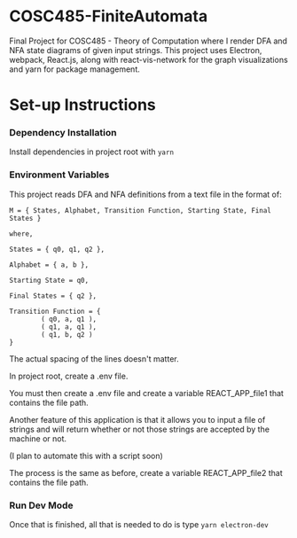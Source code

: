 # COSC485-FiniteAutomata
Final Project for COSC485 - Theory of Computation where I render DFA and NFA state diagrams of given input strings.
This project uses Electron, webpack, React.js, along with react-vis-network for the graph visualizations and yarn for package management. 

# Set-up Instructions

### Dependency Installation
Install dependencies in project root with `yarn`

### Environment Variables
This project reads DFA and NFA definitions from a text file in the format of:
```
M = { States, Alphabet, Transition Function, Starting State, Final States }

where,

States = { q0, q1, q2 },

Alphabet = { a, b },

Starting State = q0,

Final States = { q2 },

Transition Function = {
        ( q0, a, q1 ),
        ( q1, a, q1 ),
        ( q1, b, q2 )
}
```
The actual spacing of the lines doesn't matter.

In project root, create a .env file.

You must then create a .env file and create a variable REACT_APP_file1 that contains the file path.

Another feature of this application is that it allows you to input a file of strings and will return whether or not those strings are accepted by the machine or not.

(I plan to automate this with a script soon)

The process is the same as before, create a variable REACT_APP_file2 that contains the file path.

### Run Dev Mode
Once that is finished, all that is needed to do is type `yarn electron-dev`
